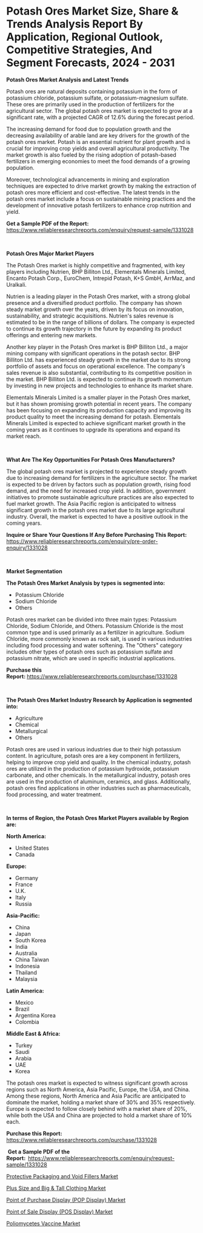 <p><h1>Potash Ores Market Size, Share & Trends Analysis Report By Application, Regional Outlook, Competitive Strategies, And Segment Forecasts, 2024 - 2031</h1></p><p><strong>Potash Ores Market Analysis and Latest Trends</strong></p>
<p><p>Potash ores are natural deposits containing potassium in the form of potassium chloride, potassium sulfate, or potassium-magnesium sulfate. These ores are primarily used in the production of fertilizers for the agricultural sector. The global potash ores market is expected to grow at a significant rate, with a projected CAGR of 12.6% during the forecast period.</p><p>The increasing demand for food due to population growth and the decreasing availability of arable land are key drivers for the growth of the potash ores market. Potash is an essential nutrient for plant growth and is crucial for improving crop yields and overall agricultural productivity. The market growth is also fueled by the rising adoption of potash-based fertilizers in emerging economies to meet the food demands of a growing population.</p><p>Moreover, technological advancements in mining and exploration techniques are expected to drive market growth by making the extraction of potash ores more efficient and cost-effective. The latest trends in the potash ores market include a focus on sustainable mining practices and the development of innovative potash fertilizers to enhance crop nutrition and yield.</p></p>
<p><strong>Get a Sample PDF of the Report:&nbsp;</strong> <a href="https://www.reliableresearchreports.com/enquiry/request-sample/1331028">https://www.reliableresearchreports.com/enquiry/request-sample/1331028</a></p>
<p>&nbsp;</p>
<p><strong>Potash Ores Major Market Players</strong></p>
<p><p>The Potash Ores market is highly competitive and fragmented, with key players including Nutrien, BHP Billiton Ltd., Elementals Minerals Limited, Encanto Potash Corp., EuroChem, Intrepid Potash, K+S GmbH, ArrMaz, and Uralkali. </p><p>Nutrien is a leading player in the Potash Ores market, with a strong global presence and a diversified product portfolio. The company has shown steady market growth over the years, driven by its focus on innovation, sustainability, and strategic acquisitions. Nutrien's sales revenue is estimated to be in the range of billions of dollars. The company is expected to continue its growth trajectory in the future by expanding its product offerings and entering new markets.</p><p>Another key player in the Potash Ores market is BHP Billiton Ltd., a major mining company with significant operations in the potash sector. BHP Billiton Ltd. has experienced steady growth in the market due to its strong portfolio of assets and focus on operational excellence. The company's sales revenue is also substantial, contributing to its competitive position in the market. BHP Billiton Ltd. is expected to continue its growth momentum by investing in new projects and technologies to enhance its market share.</p><p>Elementals Minerals Limited is a smaller player in the Potash Ores market, but it has shown promising growth potential in recent years. The company has been focusing on expanding its production capacity and improving its product quality to meet the increasing demand for potash. Elementals Minerals Limited is expected to achieve significant market growth in the coming years as it continues to upgrade its operations and expand its market reach.</p></p>
<p>&nbsp;</p>
<p><strong>What Are The Key Opportunities For Potash Ores Manufacturers?</strong></p>
<p><p>The global potash ores market is projected to experience steady growth due to increasing demand for fertilizers in the agriculture sector. The market is expected to be driven by factors such as population growth, rising food demand, and the need for increased crop yield. In addition, government initiatives to promote sustainable agriculture practices are also expected to fuel market growth. The Asia Pacific region is anticipated to witness significant growth in the potash ores market due to its large agricultural industry. Overall, the market is expected to have a positive outlook in the coming years.</p></p>
<p><strong>Inquire or Share Your Questions If Any Before Purchasing This Report:</strong> <a href="https://www.reliableresearchreports.com/enquiry/pre-order-enquiry/1331028">https://www.reliableresearchreports.com/enquiry/pre-order-enquiry/1331028</a></p>
<p>&nbsp;</p>
<p><strong>Market Segmentation</strong></p>
<p><strong>The Potash Ores Market Analysis by types is segmented into:</strong></p>
<p><ul><li>Potassium Chloride</li><li>Sodium Chloride</li><li>Others</li></ul></p>
<p><p>Potash ores market can be divided into three main types: Potassium Chloride, Sodium Chloride, and Others. Potassium Chloride is the most common type and is used primarily as a fertilizer in agriculture. Sodium Chloride, more commonly known as rock salt, is used in various industries including food processing and water softening. The "Others" category includes other types of potash ores such as potassium sulfate and potassium nitrate, which are used in specific industrial applications.</p></p>
<p><strong>Purchase this Report:&nbsp;</strong><a href="https://www.reliableresearchreports.com/purchase/1331028">https://www.reliableresearchreports.com/purchase/1331028</a></p>
<p>&nbsp;</p>
<p><strong>The Potash Ores Market Industry Research by Application is segmented into:</strong></p>
<p><ul><li>Agriculture</li><li>Chemical</li><li>Metallurgical</li><li>Others</li></ul></p>
<p><p>Potash ores are used in various industries due to their high potassium content. In agriculture, potash ores are a key component in fertilizers, helping to improve crop yield and quality. In the chemical industry, potash ores are utilized in the production of potassium hydroxide, potassium carbonate, and other chemicals. In the metallurgical industry, potash ores are used in the production of aluminum, ceramics, and glass. Additionally, potash ores find applications in other industries such as pharmaceuticals, food processing, and water treatment.</p></p>
<p>&nbsp;</p>
<p><strong>In terms of Region, the Potash Ores Market Players available by Region are:</strong></p>
<p>
    <p> <strong> North America: </strong>
        <ul>
            <li>United States</li>
            <li>Canada</li>
        </ul>
        </p> 
    <p> <strong> Europe: </strong>
        <ul>
            <li>Germany</li>
            <li>France</li>
            <li>U.K.</li>
            <li>Italy</li>
            <li>Russia</li>
        </ul>
        </p> 
    <p> <strong> Asia-Pacific: </strong>
        <ul>
            <li>China</li>
            <li>Japan</li>
            <li>South Korea</li>
            <li>India</li>
            <li>Australia</li>
            <li>China Taiwan</li>
            <li>Indonesia</li>
            <li>Thailand</li>
            <li>Malaysia</li>
        </ul>
        </p> 
    <p> <strong> Latin America: </strong>
        <ul>
            <li>Mexico</li>
            <li>Brazil</li>
            <li>Argentina Korea</li>
            <li>Colombia</li>
        </ul>
        </p> 
    <p> <strong> Middle East & Africa: </strong>
        <ul>
            <li>Turkey</li>
            <li>Saudi</li>
            <li>Arabia</li>
            <li>UAE</li>
            <li>Korea</li>
        </ul>
    </p>
    </p>
<p><p>The potash ores market is expected to witness significant growth across regions such as North America, Asia Pacific, Europe, the USA, and China. Among these regions, North America and Asia Pacific are anticipated to dominate the market, holding a market share of 30% and 35% respectively. Europe is expected to follow closely behind with a market share of 20%, while both the USA and China are projected to hold a market share of 10% each.</p></p>
<p><strong>Purchase this Report: </strong><a href="https://www.reliableresearchreports.com/purchase/1331028">https://www.reliableresearchreports.com/purchase/1331028</a></p>
<p>&nbsp;<strong>Get a Sample PDF of the Report:&nbsp;&nbsp;</strong><a href="https://www.reliableresearchreports.com/enquiry/request-sample/1331028">https://www.reliableresearchreports.com/enquiry/request-sample/1331028</a></p>
<p><strong></strong></p>
<p><p><a href="https://medium.com/@eloisadavis18/protective-packaging-and-void-fillers-market-size-cagr-trends-2024-2030-bb912a7e120c">Protective Packaging and Void Fillers Market</a></p><p><a href="https://github.com/josesg55/Market-Research-Report-List-1/blob/main/plus-size-and-big-tall-clothing-market.md">Plus Size and Big & Tall Clothing Market</a></p><p><a href="https://medium.com/@eloisadavis18/point-of-purchase-display-pop-display-market-size-market-outlook-and-market-forecast-2024-to-cabb17ab7ce3">Point of Purchase Display (POP Display) Market</a></p><p><a href="https://medium.com/@eloisadavis18/point-of-sale-display-pos-display-market-the-key-to-successful-business-strategy-forecast-till-4211cccd6803">Point of Sale Display (POS Display) Market</a></p><p><a href="https://github.com/mancsybtousav/Market-Research-Report-List-1/blob/main/poliomycetes-vaccine-market.md">Poliomycetes Vaccine Market</a></p></p>